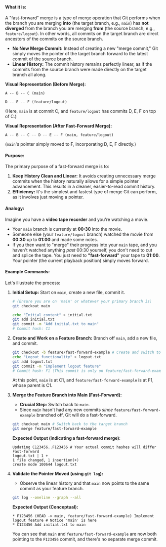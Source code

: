 #### **What it is**:

A "fast-forward" merge is a type of merge operation that Git performs when the branch you are merging **into** (the target branch, e.g., `main`) has **not diverged** from the branch you are merging **from** (the source branch, e.g., `feature/logout`). In other words, all commits on the target branch are direct ancestors of the commits on the source branch.

* **No New Merge Commit:** Instead of creating a new "merge commit," Git simply moves the pointer of the target branch forward to the latest commit of the source branch.
* **Linear History:** The commit history remains perfectly linear, as if the commits from the source branch were made directly on the target branch all along.

**Visual Representation (Before Merge):**

```
A -- B -- C (main)

D -- E -- F (feature/logout)
```
(Here, `main` is at commit C, and `feature/logout` has commits D, E, F on top of C.)

**Visual Representation (After Fast-Forward Merge):**

```
A -- B -- C -- D -- E -- F (main, feature/logout)
```
(`main`'s pointer simply moved to F, incorporating D, E, F directly.)

#### **Purpose:**

The primary purpose of a fast-forward merge is to:

1.  **Keep History Clean and Linear:** It avoids creating unnecessary merge commits when the history naturally allows for a simple pointer advancement. This results in a cleaner, easier-to-read commit history.
2.  **Efficiency:** It's the simplest and fastest type of merge Git can perform, as it involves just moving a pointer.

#### **Analogy:**

Imagine you have a **video tape recorder** and you're watching a movie.

* Your `main` branch is currently at **00:30** into the movie.
* Someone else (your `feature/logout` branch) watched the movie from **00:30** up to **01:00** and made some notes.
* If you then want to "merge" their progress into your `main` tape, and you haven't watched anything *past* 00:30 yourself, you don't need to cut and splice the tape. You just need to **"fast-forward"** your tape to **01:00**. Your pointer (the current playback position) simply moves forward.

#### **Example Commands:**

Let's illustrate the process:

1.  **Initial Setup:** Start on `main`, create a new file, commit it.
    ```bash
    # (Ensure you are on 'main' or whatever your primary branch is)
    git checkout main

    echo "Initial content" > initial.txt
    git add initial.txt
    git commit -m "Add initial.txt to main"
    # Commit hash: C1
    ```

2.  **Create and Work on a Feature Branch:** Branch off `main`, add a new file, and commit.
    ```bash
    git checkout -b feature/fast-forward-example # Create and switch to new branch
    echo "Logout functionality" > logout.txt
    git add logout.txt
    git commit -m "Implement logout feature"
    # Commit hash: F1 (This commit is only on feature/fast-forward-example for now)
    ```
    At this point, `main` is at C1, and `feature/fast-forward-example` is at F1, whose parent is C1.

3.  **Merge the Feature Branch into Main (Fast-Forward):**
    * **Crucial Step:** Switch back to `main`.
    * Since `main` hasn't had any new commits *since* `feature/fast-forward-example` branched off, Git will do a fast-forward.
    ```bash
    git checkout main # Switch back to the target branch
    git merge feature/fast-forward-example
    ```

    **Expected Output (indicating a fast-forward merge):**
    ```
    Updating C123456..F123456 # Your actual commit hashes will differ
    Fast-forward
    logout.txt | 1 +
    1 file changed, 1 insertion(+)
    create mode 100644 logout.txt
    ```

4.  **Validate the Pointer Moved (using `git log`):**
    * Observe the linear history and that `main` now points to the same commit as your feature branch.
    ```bash
    git log --oneline --graph --all
    ```

    **Expected Output (Conceptual):**
    ```
    * F123456 (HEAD -> main, feature/fast-forward-example) Implement logout feature # Notice 'main' is here
    * C123456 Add initial.txt to main
    ```
    You can see that `main` and `feature/fast-forward-example` are now both pointing to the `F123456` commit, and there's no separate merge commit.